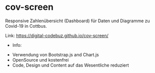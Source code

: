 # cov-screen
Responsive Zahlenübersicht (Dashboard) für Daten und Diagramme zu Covid-19 in Cottbus.

Link: https://digital-codebuz.github.io/cov-screen/

+ Info:
- Verwendung von Bootstrap.js and Chart.js
- OpenSource und kostenfrei
- Code, Design und Content auf das Wesentliche reduziert
